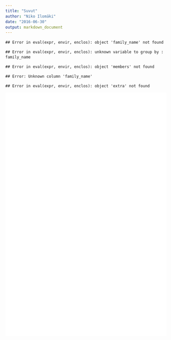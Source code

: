 ```yaml
---
title: "Suvut"
author: "Niko Ilomäki"
date: "2016-06-30"
output: markdown_document
---
```





```
## Error in eval(expr, envir, enclos): object 'family_name' not found
```

```
## Error in eval(expr, envir, enclos): unknown variable to group by : family_name
```

```
## Error in eval(expr, envir, enclos): object 'members' not found
```

```
## Error: Unknown column 'family_name'
```

```
## Error in eval(expr, envir, enclos): object 'extra' not found
```

![plot of chunk suvut](figure/suvut-1.png)
